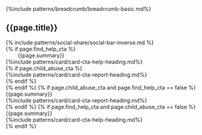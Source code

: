 <section class="usa-hero basic-page-hero" aria-label="Introduction";>
  {%include patterns/breadcrumb/breadcrumb-basic.md%}
  <div class="grid-container">
    <div class="usa-hero__callout basic-page-header">
      <h1 class="usa-hero__heading">
        <span class="usa-hero__heading--alt">{{page.title}}</span>
      </h1> 
      <div>{% include patterns/social-share/social-bar-inverse.md %}</div>
    </div>
    {% if page.find_help_cta %}
      <div class="usa-intro" style="padding-left: 2rem;"> {{page.summary}}</div>
      <div class="help-cards">
        <div class="cta help-cta">
            {%include patterns/card/card-cta-help-heading.md%}
        </div>
        {% if page.child_abuse_cta %}
        <div class="cta report-cta">
            {%include patterns/card/card-cta-report-heading.md%}
        </div>
        {% endif %}
      </div>
    {% endif %}
    {% if page.child_abuse_cta and page.find_help_cta == false %}
      <div class="help-cards">
        <div class="usa-intro"> {{page.summary}}</div>
        <div class="cta report-cta solo-cta">
            {%include patterns/card/card-cta-report-heading.md%}
        </div>
      </div>
    {% endif %}
    {% if page.find_help_cta and page.child_abuse_cta == false %}
      <div class="help-cards">
        <div class="usa-intro"> {{page.summary}}</div>
        <div class="cta help-cta">
            {%include patterns/card/card-cta-help-heading.md%}
        </div>
      </div>
    {% endif %}
  </div>
</section>
